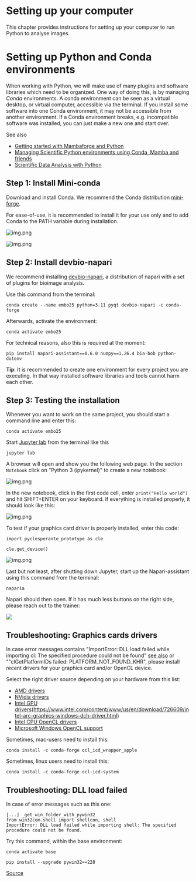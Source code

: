 # Setting up your computer

This chapter provides instructions for setting up your computer to run Python to analyse images.

# Setting up Python and Conda environments
When working with Python, we will make use of many plugins and software libraries which need to be organized.
One way of doing this, is by managing *Conda* environments.
A conda environment can be seen as a virtual desktop, or virtual computer, accessible via the terminal. 
If you install some software into one Conda environment, it may not be accessible from another environment. 
If a Conda environment breaks, e.g. incompatible software was installed, you can just make a new one and start over.

See also
* [Getting started with Mambaforge and Python](https://biapol.github.io/blog/mara_lampert/getting_started_with_mambaforge_and_python/readme.html)
* [Managing Scientific Python environments using Conda, Mamba and friends](https://focalplane.biologists.com/2022/12/08/managing-scientific-python-environments-using-conda-mamba-and-friends/)
* [Scientific Data Analysis with Python](https://youtu.be/MOEPe9TGBK0)

## Step 1: Install Mini-conda
Download and install Conda. We recommend the Conda distribution [mini-forge](https://conda-forge.org/download/).

For ease-of-use, it is recommended to install it for your use only and to add Conda to the PATH variable during installation.

![img.png](miniforge1.png)

![img.png](miniforge2.png)

## Step 2: Install devbio-napari

We recommend installing [devbio-napari](https://github.com/haesleinhuepf/devbio-napari), a distribution of napari with a set of plugins for bioimage analysis.

Use this command from the terminal:

```
conda create --name embo25 python=3.11 pyqt devbio-napari -c conda-forge
```

Afterwards, activate the environment:

```
conda activate embo25
```

For technical reasons, also this is required at the moment:
```
pip install napari-assistant==0.6.0 numpy==1.26.4 bia-bob python-dotenv
```

**Tip**: It is recommended to create one environment for every project you are executing. 
In that way installed software libraries and tools cannot harm each other.

## Step 3: Testing the installation

Whenever you want to work on the same project, you should start a command line and enter this:

```
conda activate embo25
```

Start [Jupyter lab](https://jupyter.org/) from the terminal like this

```
jupyter lab
```

A browser will open and show you the following web page. In the section `Notebook` click on "Python 3 (ipykernel)" to create a new notebook:

![img.png](start_jupyter_lab.png)

In the new notebook, click in the first code cell, enter `print("Hello world")` and hit SHIFT+ENTER on your keyboard. 
If everything is installed properly, it should look like this:

![img.png](hello_world.png)

To test if your graphics card driver is properly installed, enter this code:

```
import pyclesperanto_prototype as cle

cle.get_device()
```

![img.png](test_opencl.png)

Last but not least, after shutting down Jupyter, start up the Napari-assistant using this command from the terminal:

```
naparia
```

Napari should then open. If it has much less buttons on the right side, please reach out to the trainer:

![](naparia.png)



## Troubleshooting: Graphics cards drivers

In case error messages contains "ImportError: DLL load failed while importing cl: The specified procedure could not be found" [see also](https://github.com/clEsperanto/pyclesperanto_prototype/issues/55) or ""clGetPlatformIDs failed: PLATFORM_NOT_FOUND_KHR", please install recent drivers for your graphics card and/or OpenCL device. 

Select the right driver source depending on your hardware from this list:

* [AMD drivers](https://www.amd.com/en/support)
* [NVidia drivers](https://www.nvidia.com/download/index.aspx)
* [Intel GPU drivers]()(https://www.intel.com/content/www/us/en/download/726609/intel-arc-graphics-windows-dch-driver.html)
* [Intel CPU OpenCL drivers](https://www.intel.com/content/www/us/en/developer/articles/tool/opencl-drivers.html#latest_CPU_runtime)
* [Microsoft Windows OpenCL support](https://www.microsoft.com/en-us/p/opencl-and-opengl-compatibility-pack/9nqpsl29bfff)

Sometimes, mac-users need to install this:

    conda install -c conda-forge ocl_icd_wrapper_apple

Sometimes, linux users need to install this:

    conda install -c conda-forge ocl-icd-system

## Troubleshooting: DLL load failed

In case of error messages such as this one:
```
[...] _get_win_folder_with_pywin32
from win32com.shell import shellcon, shell
ImportError: DLL load failed while importing shell: The specified procedure could not be found.
```

Try this command, within the base environment:

```
conda activate base

pip install --upgrade pywin32==228
```

[Source](https://github.com/conda/conda/issues/11503)
